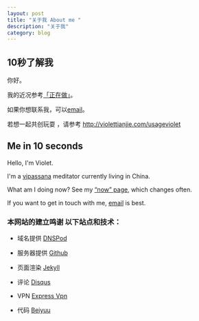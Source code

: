 ```yaml
---
layout: post
title: "关于我 About me "
description: "关于我"
category: blog
---
```


## 10秒了解我

你好。

我的近况参考[「正在做」](http://violettianjie.com/now)。

如果你想联系我，可以[email](zimeixuan@posteo.com)。

若想一起共创玩耍 ，请参考 http://violettianjie.com/usageviolet



## Me in 10 seconds

Hello, I'm Violet.

I'm a [vipassana](https://www.dhamma.org/en/index) meditator currently living in China.

What am I doing now? See my [“now” page](http://violettianjie.com/now), which changes often.

If you want to get in touch with me, [email](zimeixuan@posteo.com) is best.


### 本网站的建立鸣谢 以下站点和技术：

- 域名提供 [DNSPod]( https://www.dnspod.cn)

- 服务器提供 [Github](  https://github.com)

- 页面渲染 [Jekyll]( https://jekyllrb.com)

- 评论 [Disqus]( http://disqus.com)

- VPN [Express Vpn]( https://www.xpress-vpn.com)

- 代码 [Beiyuu](http://beiyuu.com/)
